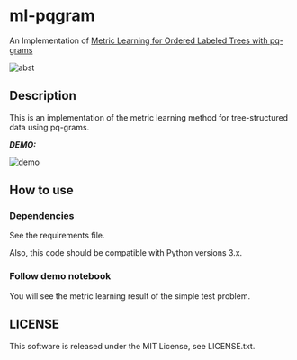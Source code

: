 # ml-pqgram

An Implementation of [Metric Learning for Ordered Labeled Trees with pq-grams](https://arxiv.org/abs/2003.03960)


![abst](https://user-images.githubusercontent.com/9132856/68642934-f428e780-0552-11ea-97b2-8bf05a2c5689.png)

## Description

This is an implementation of the metric learning method for tree-structured data using pq-grams.
 
***DEMO:***
 
![demo](https://user-images.githubusercontent.com/9132856/76282261-8d39f600-62da-11ea-8d85-9a8a5e84bd3e.gif) 



## How to use

### Dependencies

See the requirements file.

Also, this code should be compatible with Python versions 3.x.

### Follow demo notebook

You will see the metric learning result of the simple test problem.


## LICENSE
This software is released under the MIT License, see LICENSE.txt.